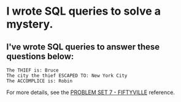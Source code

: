 # I wrote SQL queries to solve a mystery.

## I've wrote SQL queries to answer these questions below:

```
The THIEF is: Bruce
The city the thief ESCAPED TO: New York City
The ACCOMPLICE is: Robin 
```

For more details, see the [PROBLEM SET 7 - FIFTYVILLE](https://cs50.harvard.edu/x/2022/psets/7/fiftyville/) reference.